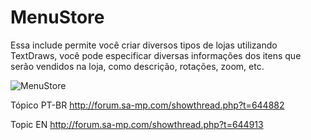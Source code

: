 # MenuStore
Essa include permite você criar diversos tipos de lojas utilizando TextDraws, você pode especificar diversas informações dos itens que serão vendidos na loja, como descrição, rotações, zoom, etc.

![MenuStore](https://i.imgur.com/gH1k6t4.jpg)

Tópico PT-BR
http://forum.sa-mp.com/showthread.php?t=644882

Topic EN
http://forum.sa-mp.com/showthread.php?t=644913
